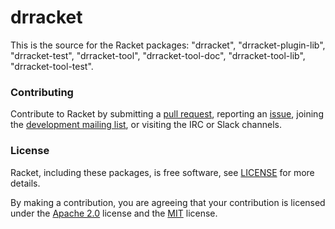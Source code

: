 # drracket

This is the source for the Racket packages: "drracket", "drracket-plugin-lib", "drracket-test", "drracket-tool", "drracket-tool-doc", "drracket-tool-lib", "drracket-tool-test".

### Contributing

Contribute to Racket by submitting a [pull request], reporting an
[issue], joining the [development mailing list], or visiting the
IRC or Slack channels.

### License

Racket, including these packages, is free software, see [LICENSE]
for more details.

By making a contribution, you are agreeing that your contribution
is licensed under the [Apache 2.0] license and the [MIT] license.

[MIT]: https://github.com/racket/racket/blob/master/racket/src/LICENSE-MIT.txt
[Apache 2.0]: https://www.apache.org/licenses/LICENSE-2.0.txt
[pull request]: https://github.com/racket/drracket/pulls
[issue]: https://github.com/racket/drracket/issues
[development mailing list]: https://lists.racket-lang.org
[LICENSE]: LICENSE

